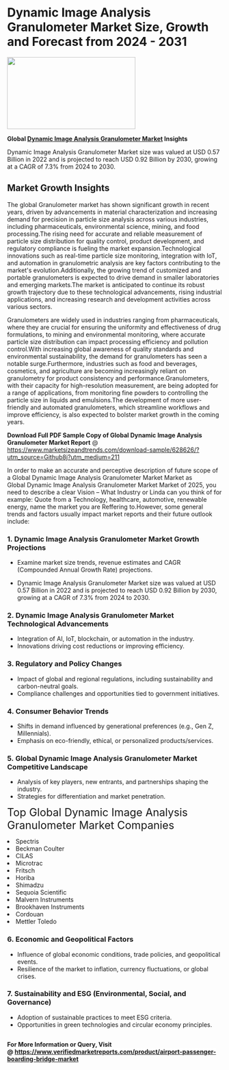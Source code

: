 <H1>Dynamic Image Analysis Granulometer Market Size, Growth and Forecast from 2024 - 2031</H1><img class="aligncenter size-medium wp-image-584254" src="https://thirdeyenews.in/wp-content/uploads/2024/09/Global-Market-Research-300x168.jpeg" alt="" width="300" height="168" /><p><strong>Global&nbsp;<a href="https://www.marketsizeandtrends.com/download-sample/628626/?utm_source=Github8j?utm_medium=211">Dynamic Image Analysis Granulometer Market</a> Insights</strong></p><p>Dynamic Image Analysis Granulometer Market size was valued at USD 0.57 Billion in 2022 and is projected to reach USD 0.92 Billion by 2030, growing at a CAGR of 7.3% from 2024 to 2030.</p><p><h2>Market Growth Insights</h2> <p>The global Granulometer market has shown significant growth in recent years, driven by advancements in material characterization and increasing demand for precision in particle size analysis across various industries, including pharmaceuticals, environmental science, mining, and food processing.The rising need for accurate and reliable measurement of particle size distribution for quality control, product development, and regulatory compliance is fueling the market expansion.Technological innovations such as real-time particle size monitoring, integration with IoT, and automation in granulometric analysis are key factors contributing to the market's evolution.Additionally, the growing trend of customized and portable granulometers is expected to drive demand in smaller laboratories and emerging markets.The market is anticipated to continue its robust growth trajectory due to these technological advancements, rising industrial applications, and increasing research and development activities across various sectors.</p> <p>Granulometers are widely used in industries ranging from pharmaceuticals, where they are crucial for ensuring the uniformity and effectiveness of drug formulations, to mining and environmental monitoring, where accurate particle size distribution can impact processing efficiency and pollution control.With increasing global awareness of quality standards and environmental sustainability, the demand for granulometers has seen a notable surge.Furthermore, industries such as food and beverages, cosmetics, and agriculture are becoming increasingly reliant on granulometry for product consistency and performance.Granulometers, with their capacity for high-resolution measurement, are being adopted for a range of applications, from monitoring fine powders to controlling the particle size in liquids and emulsions.The development of more user-friendly and automated granulometers, which streamline workflows and improve efficiency, is also expected to bolster market growth in the coming years.</p> <p><span class=""><strong>Download Full PDF Sample Copy of Global Dynamic Image Analysis Granulometer Market Report</strong> @ <a href="https://www.marketsizeandtrends.com/download-sample/628626/?utm_source=Github8j?utm_medium=211" target="_blank">https://www.marketsizeandtrends.com/download-sample/628626/?utm_source=Github8j?utm_medium=211</a></span></p><p>In order to make an accurate and perceptive description of future scope of a Global&nbsp;Dynamic Image Analysis Granulometer Market Market as Global&nbsp;Dynamic Image Analysis Granulometer Market Market of 2025, you need to describe a clear Vision &ndash; What Industry or Linda can you think of for example: Quote from a Technology, healthcare, automotive, renewable energy, name the market you are Reffering to.However, some general trends and factors usually impact market reports and their future outlook include:</p><h3>1.&nbsp;<strong>Dynamic Image Analysis Granulometer Market Growth Projections</strong></h3><ul><li>Examine market size trends, revenue estimates and CAGR (Compounded Annual Growth Rate) projections.</li><li><p>Dynamic Image Analysis Granulometer Market size was valued at USD 0.57 Billion in 2022 and is projected to reach USD 0.92 Billion by 2030, growing at a CAGR of 7.3% from 2024 to 2030.</p></li></ul><h3>2.&nbsp;<strong>Dynamic Image Analysis Granulometer Market Technological Advancements</strong></h3><ul><li>Integration of AI, IoT, blockchain, or automation in the industry.</li><li>Innovations driving cost reductions or improving efficiency.</li></ul><h3>3.&nbsp;<strong>Regulatory and Policy Changes</strong></h3><ul><li>Impact of global and regional regulations, including sustainability and carbon-neutral goals.</li><li>Compliance challenges and opportunities tied to government initiatives.</li></ul><h3>4.&nbsp;<strong>Consumer Behavior Trends</strong></h3><ul><li>Shifts in demand influenced by generational preferences (e.g., Gen Z, Millennials).</li><li>Emphasis on eco-friendly, ethical, or personalized products/services.</li></ul><h3>5.&nbsp;<strong>Global Dynamic Image Analysis Granulometer Market Competitive Landscape</strong></h3><ul><li>Analysis of key players, new entrants, and partnerships shaping the industry.</li><li>Strategies for differentiation and market penetration.</li></ul><p data-pm-slice="1 1 []"><span style="color: inherit; font-family: inherit; font-size: 25px;">Top Global Dynamic Image Analysis Granulometer Market Companies</span></p><div class="" data-test-id=""><p><li>Spectris</li><li> Beckman Coulter</li><li> CILAS</li><li> Microtrac</li><li> Fritsch</li><li> Horiba</li><li> Shimadzu</li><li> Sequoia Scientific</li><li> Malvern Instruments</li><li> Brookhaven Instruments</li><li> Cordouan</li><li> Mettler Toledo</li></p></div><h3>6.&nbsp;<strong>Economic and Geopolitical Factors</strong></h3><ul><li>Influence of global economic conditions, trade policies, and geopolitical events.</li><li>Resilience of the market to inflation, currency fluctuations, or global crises.</li></ul><h3>7.&nbsp;<strong>Sustainability and ESG (Environmental, Social, and Governance)</strong></h3><ul><li>Adoption of sustainable practices to meet ESG criteria.</li><li>Opportunities in green technologies and circular economy principles.</li></ul><h2><strong style="font-size: 14px;">For More Information or Query, Visit @&nbsp;</strong><a style="background-color: #ffffff; font-size: 14px;" href="https://www.marketsizeandtrends.com/report/dynamic-image-analysis-granulometer-market/" target="_blank">https://www.verifiedmarketreports.com/product/airport-passenger-boarding-bridge-market</a></h2>